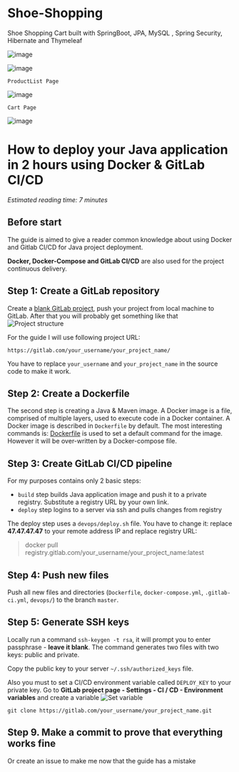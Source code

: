 # Shoe-Shopping

Shoe Shopping Cart built with SpringBoot, JPA, MySQL , Spring Security, Hibernate and Thymeleaf

![image](https://user-images.githubusercontent.com/29988949/75882730-9ad11680-5dd6-11ea-9648-252426582a96.png)

![image](https://user-images.githubusercontent.com/29988949/75947593-c6dfac80-5e55-11ea-8582-bce667beb9bb.png)

`ProductList Page`

![image](https://user-images.githubusercontent.com/29988949/75968115-bf35fd00-5e81-11ea-9bae-e78ff047dcfd.png)

`Cart Page`

![image](https://user-images.githubusercontent.com/29988949/75956013-da960d80-5e6b-11ea-84b2-a0ca854ef9c9.png)


# How to deploy your Java application in 2 hours using Docker & GitLab CI/CD

_Estimated reading time: 7 minutes_

## Before start

The guide is aimed to give a reader common knowledge about using Docker and Gitlab CI/CD for Java project deployment. 

**Docker, Docker-Compose and GitLab CI/CD** are also used for the project continuous delivery.

## Step 1: Create a GitLab repository

Create a [blank GitLab project](https://docs.gitlab.com/ee/gitlab-basics/create-project.html), 
push your project from local machine to GitLab. After that you will probably get something like that
![Project structure](https://pp.userapi.com/c850224/v850224063/1058e3/tEToCCj-dBk.jpg)

For the guide I will use following project URL:

`https://gitlab.com/your_username/your_project_name/`

You have to replace `your_username` and `your_project_name` in the source code to make it work. 

## Step 2: Create a Dockerfile

The second step is creating a Java & Maven image. A Docker image is a file, comprised of multiple layers,
 used to execute code in a Docker container. A Docker image is described in `Dockerfile` by default. The most interesting commands is:
 [Dockerfile](Docker_file.png)
 is used to set a default command for the image. However it will be over-written by a Docker-compose file.

## Step 3: Create GitLab CI/CD pipeline

For my purposes contains only 2 basic steps: 
* `build` step builds Java application image and push it to a private registry. Substitute a registry URL by your own link.
* `deploy` step logins to a server via ssh and pulls changes from registry

The deploy step uses a `devops/deploy.sh` file. You have to change it: replace **47.47.47.47** to your remote address IP
and replace registry URL:
> docker pull registry.gitlab.com/your_username/your_project_name:latest

## Step 4: Push new files

Push all new files and directories (`Dockerfile`, `docker-compose.yml`, `.gitlab-ci.yml`, `devops/`) to the branch `master`.

## Step 5: Generate SSH keys

Locally run a command `ssh-keygen -t rsa`, it will prompt you to enter passphrase - **leave it blank**. 
The command generates two files with two keys: public and private. 

Copy the public key to your server `~/.ssh/authorized_keys` file.

Also you must to set a CI/CD environment variable called `DEPLOY_KEY` to your private key. 
Go to **GitLab project page - Settings - CI / CD - Environment variables** and create a variable 
![Set variable](https://pp.userapi.com/c854120/v854120736/8f3a/C-NCoEPFCBg.jpg)

`git clone https://gitlab.com/your_username/your_project_name.git`

## Step 9. Make a commit to prove that everything works fine

Or create an issue to make me now that the guide has a mistake
